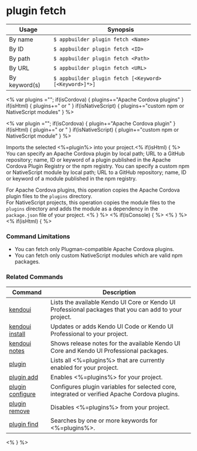 plugin fetch
==========

Usage | Synopsis
------|-------
By name | `$ appbuilder plugin fetch <Name>`
By ID | `$ appbuilder plugin fetch <ID>`
By path | `$ appbuilder plugin fetch <Path>`
By URL | `$ appbuilder plugin fetch <URL>`
By keyword(s) | `$ appbuilder plugin fetch [<Keyword> [<Keyword>]*>]`

<% var plugins =""; if(isCordova) { plugins+="Apache Cordova plugins" } if(isHtml) { plugins+=" or " } if(isNativeScript) { plugins+="custom npm or NativeScript modules" } %>

<% var plugin =""; if(isCordova) { plugin+="Apache Cordova plugin" } if(isHtml) { plugin+=" or " } if(isNativeScript) { plugin+="custom npm or NativeScript module" } %>

Imports the selected <%=plugin%> into your project.<% if(isHtml) { %> You can specify an Apache Cordova plugin by local path; URL to a GitHub repository; name, ID or keyword of a plugin published in the Apache Cordova Plugin Registry or the npm registry. You can specify a custom npm or NativeScript module by local path; URL to a GitHub repository; name, ID or keyword of a module published in the npm registry.

For Apache Cordova plugins, this operation copies the Apache Cordova plugin files to the `plugins` directory.  
For NativeScript projects, this operation copies the module files to the `plugins` directory and adds the module as a dependency in the `package.json` file of your project.
<% } %>
<% if(isConsole) { %>
<% } %>
<% if(isHtml) { %>
### Command Limitations

* You can fetch only Plugman-compatible Apache Cordova plugins.
* You can fetch only custom NativeScript modules which are valid npm packages.

### Related Commands

Command | Description
----------|----------
[kendoui](kendoui.html) | Lists the available Kendo UI Core or Kendo UI Professional packages that you can add to your project.
[kendoui install](kendoui-install.html) | Updates or adds Kendo UI Code or Kendo UI Professional to your project.
[kendoui notes](kendoui-notes.html) | Shows release notes for the available Kendo UI Core and Kendo UI Professional packages.
[plugin](plugin.html) | Lists all <%=plugins%> that are currently enabled for your project.
[plugin add](plugin-add.html) | Enables <%=plugins%> for your project.
[plugin configure](plugin-configure.html) | Configures plugin variables for selected core, integrated or verified Apache Cordova plugins.
[plugin remove](plugin-remove.html) | Disables <%=plugins%> from your project.
[plugin find](plugin-find.html) | Searches by one or more keywords for <%=plugins%>.
<% } %>
